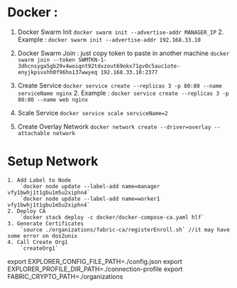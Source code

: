 # Docker :
1. Docker Swarm Init
   `docker swarm init --advertise-addr MANAGER_IP`
   2. Example : `docker swarm init --advertise-addr 192.168.33.10`
2. Docker Swarm Join : just copy token to paste in another machine
   `docker swarm join --token SWMTKN-1-3dhcnsyga5gb29v4woiqnt92tdxzout69okx71gv0c5auc1ote-enyjkpsvxhh0f96ho137wwyeq 192.168.33.10:2377`

3. Create Service
   `docker service create --replicas 3 -p 80:80 --name serviceName nginx`
   2. Example : `docker service create --replicas 3 -p 80:80 --name web nginx`

4. Scale Service
    `docker service scale serviceName=2`

5. Create Overlay Network
    `docker network create --driver=overlay --attachable network`

# Setup Network
    1. Add Label to Node
        `docker node update --label-add name=manager vfy1bwhj1t1gbu1m5u2xiphn4`
        `docker node update --label-add name=worker1 vfy1bwhj1t1gbu1m5u2xiphn4`
    2. Deploy CA
        `docker stack deploy -c docker/docker-compose-ca.yaml hlf`
    3. Generate Certificates
        `source ./organizations/fabric-ca/registerEnroll.sh` //it may have some error on dos2unix
    4. Call Create Org1
        `createOrg1`



export EXPLORER_CONFIG_FILE_PATH=./config.json
export EXPLORER_PROFILE_DIR_PATH=./connection-profile
export FABRIC_CRYPTO_PATH=./organizations